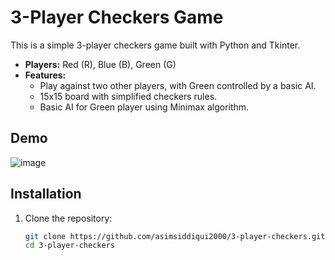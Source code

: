 # 3-Player Checkers Game

This is a simple 3-player checkers game built with Python and Tkinter.

- **Players:** Red (R), Blue (B), Green (G)
- **Features:** 
  - Play against two other players, with Green controlled by a basic AI.
  - 15x15 board with simplified checkers rules.
  - Basic AI for Green player using Minimax algorithm.

## Demo
![image](https://github.com/user-attachments/assets/7741ae8f-a3ee-4be3-8ef2-05d811ff829a)


## Installation

1. Clone the repository:
   ```bash
   git clone https://github.com/asimsiddiqui2000/3-player-checkers.git
   cd 3-player-checkers
